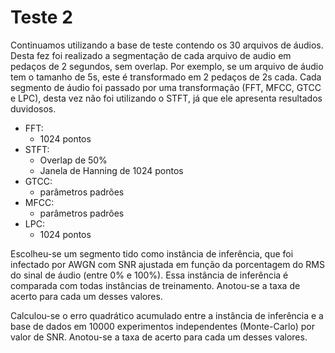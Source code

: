 # Teste 2
Continuamos utilizando a base de teste contendo os 30 arquivos de áudios.
Desta fez foi realizado a segmentação de cada arquivo de audio em pedaços de 2 segundos, sem overlap. Por exemplo, se um arquivo de áudio tem o tamanho de 5s, este é transformado em 2 pedaços de 2s cada.
Cada segmento de áudio foi passado por uma transformação (FFT, MFCC, GTCC e LPC), desta vez não foi utilizando o STFT, já que ele apresenta resultados duvidosos.

- FFT:
    - 1024 pontos
- STFT:
    - Overlap de 50%
    - Janela de Hanning de 1024 pontos
- GTCC:
    - parâmetros padrões
- MFCC:
    - parâmetros padrões
- LPC:
    - 1024 pontos

Escolheu-se um segmento tido como instância de inferência, que foi infectado por AWGN com SNR ajustada em função da porcentagem do RMS do sinal de áudio (entre 0% e 100%). Essa instância de inferência é comparada com todas instâncias de treinamento. Anotou-se a taxa de acerto para cada um desses valores.

Calculou-se o erro quadrático acumulado entre a instância de inferência e a base de dados em 10000 experimentos independentes (Monte-Carlo) por valor de SNR. Anotou-se a taxa de acerto para cada um desses valores.